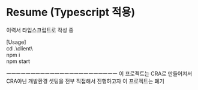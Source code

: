 # Resume (Typescript 적용)

이력서 타입스크립트로 작성 중

[Usage]  
cd .\client\  
npm i  
npm start

ㅡㅡㅡㅡㅡㅡㅡㅡㅡㅡㅡㅡㅡㅡㅡㅡㅡㅡㅡㅡㅡㅡㅡ
이 프로젝트는 CRA로 만들어져서 
CRA아닌 개발환경 셋팅을 전부 직접해서 진행하고자 이 프로젝트는 폐기
